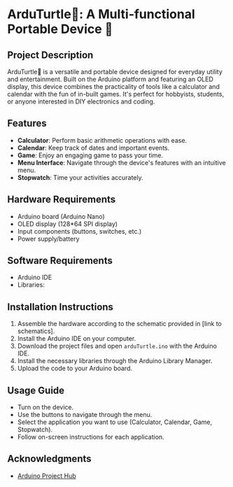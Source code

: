 # ArduTurtle🌱: A Multi-functional Portable Device 🚀

## Project Description

ArduTurtle🌱 is a versatile and portable device designed for everyday utility and entertainment. Built on the Arduino platform and featuring an OLED display, this device combines the practicality of tools like a calculator and calendar with the fun of in-built games. It's perfect for hobbyists, students, or anyone interested in DIY electronics and coding.

## Features

- **Calculator**: Perform basic arithmetic operations with ease.
- **Calendar**: Keep track of dates and important events.
- **Game**: Enjoy an engaging game to pass your time.
- **Menu Interface**: Navigate through the device's features with an intuitive menu.
- **Stopwatch**: Time your activities accurately.

## Hardware Requirements

- Arduino board (Arduino Nano)
- OLED display (128*64 SPI display)
- Input components (buttons, switches, etc.)
- Power supply/battery

## Software Requirements

- Arduino IDE
- Libraries: 

## Installation Instructions

1. Assemble the hardware according to the schematic provided in [link to schematics].
2. Install the Arduino IDE on your computer.
3. Download the project files and open `arduTurtle.ino` with the Arduino IDE.
4. Install the necessary libraries through the Arduino Library Manager.
5. Upload the code to your Arduino board.

## Usage Guide

- Turn on the device.
- Use the buttons to navigate through the menu.
- Select the application you want to use (Calculator, Calendar, Game, Stopwatch).
- Follow on-screen instructions for each application.

## Acknowledgments

- [Arduino Project Hub](https://projecthub.arduino.cc/)
